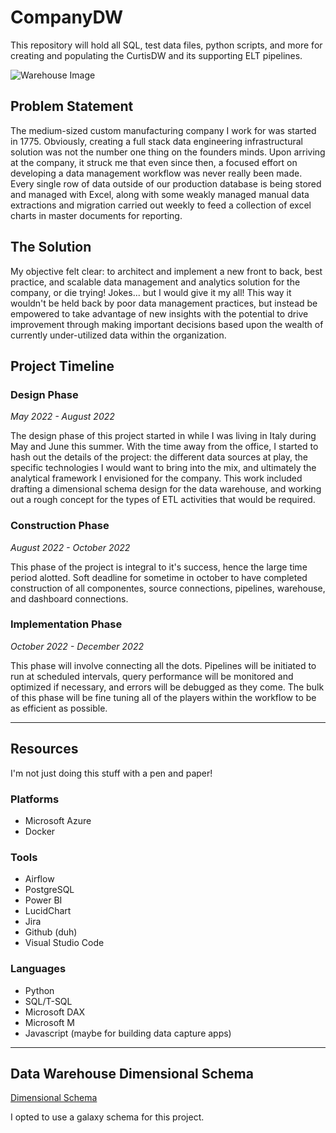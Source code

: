 # CompanyDW
This repository will hold all SQL, test data files, python scripts, and more for creating and populating the CurtisDW and its supporting ELT pipelines.


![Warehouse Image](https://media.istockphoto.com/photos/abstract-data-background-picture-id1254825733?k=20&m=1254825733&s=612x612&w=0&h=jadt49XVdinM7Gp1f0DAhN0ICJQeBs37hLb8PSnWCm8=)

 
## Problem Statement
The medium-sized custom manufacturing company I work for was started in 1775. Obviously, creating a full stack data engineering infrastructural solution was not the number one thing on the founders minds. Upon arriving at the company, it struck me that even since then, a focused effort on developing a data management workflow was never really been made. Every single row of data outside of our production database is being stored and managed with Excel, along with some weakly managed manual data extractions and migration carried out weekly to feed a collection of excel charts in master documents for reporting. 

## The Solution
My objective felt clear: to architect and implement a new front to back, best practice, and scalable data management and analytics solution for the company, or die trying! Jokes... but I would give it my all! This way it wouldn't be held back by poor data management practices, but instead be empowered to take advantage of new insights with the potential to drive improvement through making important decisions based upon the wealth of currently under-utilized data within the organization.

## Project Timeline

### Design Phase
*May 2022 - August 2022*

The design phase of this project started in while I was living in Italy during May and June this summer. With the time away from the office, I started to hash out the details of the project: the different data sources at play, the specific technologies I would want to bring into the mix, and ultimately the analytical framework I envisioned for the company. This work included drafting a dimensional schema design for the data warehouse, and working out a rough concept for the types of ETL activities that would be required.

### Construction Phase
*August 2022 - October 2022*

This phase of the project is integral to it's success, hence the large time period alotted. Soft deadline for sometime in october to have completed construction of all componentes, source connections, pipelines, warehouse, and dashboard connections. 

### Implementation Phase
*October 2022 - December 2022*

This phase will involve connecting all the dots. Pipelines will be initiated to run at scheduled intervals, query performance will be monitored and optimized if necessary, and errors will be debugged as they come. The bulk of this phase will be fine tuning all of the players within the workflow to be as efficient as possible.

---
## Resources
I'm not just doing this stuff with a pen and paper!

### Platforms
* Microsoft Azure
* Docker

### Tools
* Airflow
* PostgreSQL
* Power BI
* LucidChart
* Jira
* Github (duh)
* Visual Studio Code

### Languages
* Python
* SQL/T-SQL
* Microsoft DAX
* Microsoft M
* Javascript (maybe for building data capture apps)

---

## Data Warehouse Dimensional Schema

[Dimensional Schema](https://drive.google.com/file/d/1IE41yC-f8mZOjA6qqJ1kBX-z_R-xs2wK/view?usp=sharing)

I opted to use a galaxy schema for this project.
